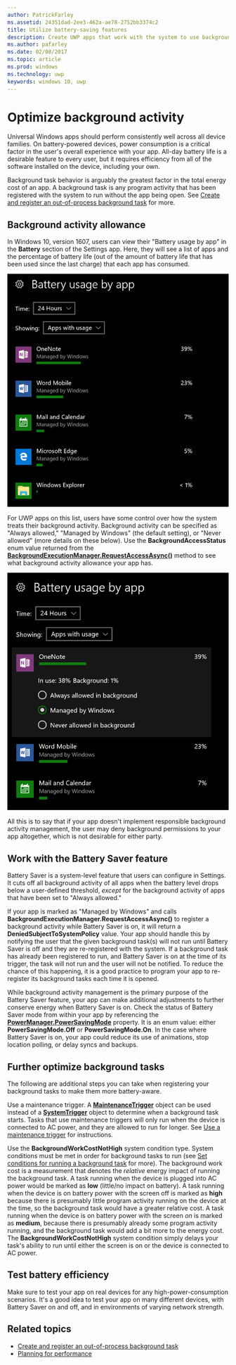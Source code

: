 ```yaml
---
author: PatrickFarley
ms.assetid: 24351dad-2ee3-462a-ae78-2752bb3374c2
title: Utilize battery-saving features
description: Create UWP apps that work with the system to use background tasks in a battery-efficient way.
ms.author: pafarley
ms.date: 02/08/2017
ms.topic: article
ms.prod: windows
ms.technology: uwp
keywords: windows 10, uwp
---
```


# Optimize background activity

Universal Windows apps should perform consistently well across all device families. On battery-powered devices, power consumption is a critical factor in the user's overall experience with your app. All-day battery life is a desirable feature to every user, but it requires efficiency from all of the software installed on the device, including your own. 

Background task behavior is arguably the greatest factor in the total energy cost of an app. A background task is any program activity that has been registered with the system to run without the app being open. See [Create and register an out-of-process background task](https://msdn.microsoft.com/windows/uwp/launch-resume/create-and-register-a-background-task) for more.

## Background activity allowance

In Windows 10, version 1607, users can view their "Battery usage by app" in the **Battery** section of the Settings app. Here, they will see a list of apps and the percentage of battery life (out of the amount of battery life that has been used since the last charge) that each app has consumed. 

![battery usage by app](images/battery-usage-by-app.png)

For UWP apps on this list, users have some control over how the system treats their background activity. Background activity can be specified as "Always allowed," "Managed by Windows" (the default setting), or "Never allowed" (more details on these below). Use the **BackgroundAccessStatus** enum value returned from the [**BackgroundExecutionManager.RequestAccessAsync()**](https://msdn.microsoft.com/library/windows/apps/windows.applicationmodel.background.backgroundexecutionmanager.requestaccessasync.aspx) method to see what background activity allowance your app has.

![background task permissions](images/background-task-permissions.png)

All this is to say that if your app doesn't implement responsible background activity management, the user may deny background permissions to your app altogether, which is not desirable for either party.

## Work with the Battery Saver feature
Battery Saver is a system-level feature that users can configure in Settings. It cuts off all background activity of all apps when the battery level drops below a user-defined threshold, *except* for the background activity of apps that have been set to "Always allowed."

If your app is marked as "Managed by Windows" and calls **BackgroundExecutionManager.RequestAccessAsync()** to register a background activity while Battery Saver is on, it will return a **DeniedSubjectToSystemPolicy** value. Your app should handle this by notifying the user that the given background task(s) will not run until Battery Saver is off and they are re-registered with the system. If a background task has already been registered to run, and Battery Saver is on at the time of its trigger, the task will not run and the user will not be notified. To reduce the chance of this happening, it is a good practice to program your app to re-register its background tasks each time it is opened.

While background activity management is the primary purpose of the Battery Saver feature, your app can make additional adjustments to further conserve energy when Battery Saver is on. Check the status of Battery Saver mode from within your app by referencing the [**PowerManager.PowerSavingMode**](https://msdn.microsoft.com/library/windows/apps/windows.phone.system.power.powermanager.powersavingmode.aspx) property. It is an enum value: either **PowerSavingMode.Off** or **PowerSavingMode.On**. In the case where Battery Saver is on, your app could reduce its use of animations, stop location polling, or delay syncs and backups. 

## Further optimize background tasks
The following are additional steps you can take when registering your background tasks to make them more battery-aware.

Use a maintenance trigger. A [**MaintenanceTrigger**](https://msdn.microsoft.com/library/windows/apps/windows.applicationmodel.background.maintenancetrigger.aspx) object can be used instead of a [**SystemTrigger**](https://msdn.microsoft.com/library/windows/apps/windows.applicationmodel.background.systemtrigger.aspx) object to determine when a background task starts. Tasks that use maintenance triggers will only run when the device is connected to AC power, and they are allowed to run for longer. See [Use a maintenance trigger](https://msdn.microsoft.com/windows/uwp/launch-resume/use-a-maintenance-trigger) for instructions.

Use the **BackgroundWorkCostNotHigh** system condition type. System conditions must be met in order for background tasks to run (see [Set conditions for running a background task](https://msdn.microsoft.com/windows/uwp/launch-resume/set-conditions-for-running-a-background-task) for more). The background work cost is a measurement that denotes the *relative* energy impact of running the background task. A task running when the device is plugged into AC power would be marked as **low** (little/no impact on battery). A task running when the device is on battery power with the screen off is marked as **high** because there is presumably little program activity running on the device at the time, so the background task would have a greater relative cost. A task running when the device is on battery power with the screen *on* is marked as **medium**, because there is presumably already some program activity running, and the background task would add a bit more to the energy cost. The **BackgroundWorkCostNotHigh** system condition simply delays your task's ability to run until either the screen is on or the device is connected to AC power.

## Test battery efficiency

Make sure to test your app on real devices for any high-power-consumption scenarios. It's a good idea to test your app on many different devices, with Battery Saver on and off, and in environments of varying network strength.

## Related topics

* [Create and register an out-of-process background task](https://msdn.microsoft.com/windows/uwp/launch-resume/create-and-register-a-background-task)  
* [Planning for performance](https://msdn.microsoft.com/windows/uwp/debug-test-perf/planning-and-measuring-performance)  

